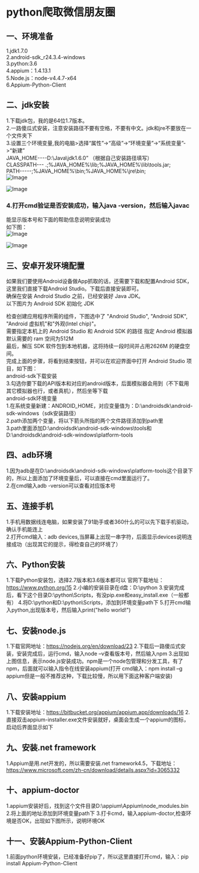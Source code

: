 # python爬取微信朋友圈
## 一、环境准备
  1.jdk1.7.0   
   2.android-sdk_r24.3.4-windows  
    3.python:3.6  
    4.appium：1.4.13.1  
    5.Node.js：node-v4.4.7-x64   
    6.Appium-Python-Client  
## 二、jdk安装
   1.下载jdk包，我的是64位1.7版本。    
  2.一路傻瓜式安装，注意安装路径不要有空格，不要有中文。jdk和jre不要放在一个文件夹下  
   3.设置三个环境变量,我的电脑>选择“属性”->“高级”->“环境变量”->“系统变量”->“新建”  
   JAVA_HOME----D:\Java\jdk1.6.0” （根据自己安装路径填写）       
   CLASSPATH--- .;%JAVA_HOME%\lib;%JAVA_HOME%\lib\tools.jar;     
   PATH-----;%JAVA_HOME%\bin;%JAVA_HOME%\jre\bin;  
   ![Image](https://github.com/gorgeousCa/Dayup/blob/master/Python%20%E7%88%AC%E5%8F%96%E5%BE%AE%E4%BF%A1%E6%9C%8B%E5%8F%8B%E5%9C%88/%E6%8D%95%E8%8E%B7.PNG)  
   
   ![Image](https://github.com/gorgeousCa/Dayup/blob/master/Python%20%E7%88%AC%E5%8F%96%E5%BE%AE%E4%BF%A1%E6%9C%8B%E5%8F%8B%E5%9C%88/%E6%8D%95%E8%8E%B71.PNG)
  ### 4.打开cmd验证是否安装成功，输入java -version，然后输入javac
  能显示版本号和下面的帮助信息说明安装成功         
   如下图：    
   ![Image](https://github.com/gorgeousCa/Dayup/blob/master/Python%20%E7%88%AC%E5%8F%96%E5%BE%AE%E4%BF%A1%E6%9C%8B%E5%8F%8B%E5%9C%88/javav.PNG)  
    
   ![Image](https://github.com/gorgeousCa/Dayup/blob/master/Python%20%E7%88%AC%E5%8F%96%E5%BE%AE%E4%BF%A1%E6%9C%8B%E5%8F%8B%E5%9C%88/%E6%8D%95%E8%8E%B75.PNG)   
   
   
   
   
   
   
## 三、安卓开发环境配置     
 如果我们要使用Android设备做App抓取的话，还需要下载和配置Android SDK，这里我们直接下载Android Studio。下载后直接安装即可。        
    确保在安装 Android Studio 之前，已经安装好 Java JDK。      
  以下图片为 Android SDK 初始化 JDK
  
  
  检查创建应用程序所需的组件，下图选中了 "Android Studio", "Android SDK", "Android 虚拟机"和"外观(Intel chip)"。        
     需要指定本机上的 Android Studio 和 Android SDK 的路径
    指定 Android 模拟器默认需要的 ram 空间为512M  
    最后，解压 SDK 软件包到本地机器，这将持续一段时间并占用2626M 的硬盘空间。  
    完成上面的步骤，将看到结束按钮，并可以在欢迎界面中打开 Android Studio 项目，如下图：  
    android-sdk下载安装  
    3.勾选你要下载的API版本和对应的android版本，后面模拟器会用到（不下载用其它模拟器也行，或者真机），然后坐等下载  
    android-sdk环境变量  
    1.在系统变量新建：ANDROID_HOME，对应变量值为：D:\androidsdk\android-sdk-windows（sdk安装路径）  
    2.path添加两个变量，将以下箭头所指的两个文件路径添加到path里  
    3.path里面添加D:\androidsdk\android-sdk-windows\tools和D:\androidsdk\android-sdk-windows\platform-tools  
## 四、adb环境
  1.因为adb是在D:\androidsdk\android-sdk-windows\platform-tools这个目录下的，所以上面添加了环境变量后，可以直接在cmd里面运行了。  
  2.在cmd输入adb -version可以查看对应版本号  
## 五、连接手机  
  1.手机用数据线连电脑，如果安装了91助手或者360什么的可以先下载手机驱动，确认手机能连上     
 2.打开cmd输入：adb devices,当屏幕上出现一串字符，后面显示devices说明连接成功（出现其它的提示，得检查自己的环境了）    
## 六、Python安装
  1.下载Python安装包，选择2.7版本和3.6版本都可以
  官网下载地址：https://www.python.org/15
  2.小编的安装目录在d盘：D:\python
  3.安装完成后，看下这个目录D:\python\Scripts，有没pip.exe和easy_install.exe（一般都有）
  4.将D:\python和D:\python\Scripts，添加到环境变量path下
  5.打开cmd输入python,出现版本号，然后输入print("hello world!")
  ## 七、安装node.js
   1.下载官网地址：https://nodejs.org/en/download/23
    2.下载后一路傻瓜式安装，安装完成后，运行cmd，输入node –v查看版本号，然后输入npm
    3.出现如上图信息，表示node.js安装成功。npm是一个node包管理和分发工具，有了npm，后面就可以输入指令在线安装appium(打开 cmd输入：npm install –g appium但是一般不推荐这种，下载比较慢，所以用下面这种客户端安装)
  ## 八、安装appium
   1.下载安装地址：https://bitbucket.org/appium/appium.app/downloads/16
    2.直接双击appium-installer.exe文件安装就好，桌面会生成一个appium的图标，启动后界面显示如下
  ## 九、安装.net framework
   1.Appium是用.net开发的，所以需要安装.net framework4.5，下载地址：https://www.microsoft.com/zh-cn/download/details.aspx?id=3065332
 ## 十、appium-doctor
   1.appium安装好后，找到这个文件目录D:\appium\Appium\node_modules\.bin
    2.将上面的地址添加到环境变量path下
    3.打卡cmd，输入appium-doctor,检查环境是否OK，出现如下图所示，说明环境OK
  ## 十一、安装Appium-Python-Client
   1.前面python环境安装，已经准备好pip了，所以这里直接打开cmd，输入：pip install Appium-Python-Client
  
    
    


